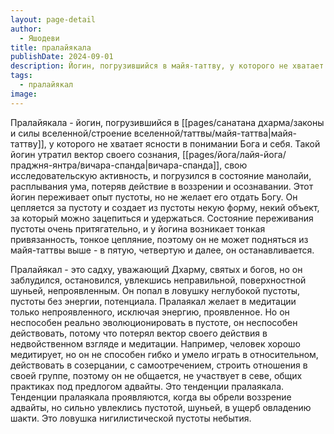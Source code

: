 ```yaml
---
layout: page-detail
author:
  - Яшодеви
title: пралайякала
publishDate: 2024-09-01
description: Йогин, погрузившийся в майя-таттву, у которого не хватает ясности в понимании Бога и себя. Такой йогин утратил вектор своего сознания, вичара-спанду, свою исследовательскую активность, и погрузился в состояние манолайи, расплывания ума, потеряв действие в воззрении и осознавании. Этот йогин переживает опыт пустоты, но не желает его отдать Богу. Он цепляется за пустоту и создает из пустоты некую форму, некий объект, за который можно зацепиться и удержаться. Состояние переживания пустоты очень притягательно, и у йогина возникает тонкая привязанность, тонкое цепляние, поэтому он не может подняться из майя-таттвы выше - в пятую, четвертую и далее, он останавливается.
tags:
  - пралайякал
image:
---
```

Пралайякала - йогин, погрузившийся в [[pages/санатана дхарма/законы и силы вселенной/строение вселенной/таттвы/майя-таттва|майя-таттву]], у которого не хватает ясности в понимании Бога и себя. Такой йогин утратил вектор своего сознания, [[pages/йога/лайя-йога/праджня-янтра/вичара-спанда|вичара-спанда]], свою исследовательскую активность, и погрузился в состояние манолайи, расплывания ума, потеряв действие в воззрении и осознавании. Этот йогин переживает опыт пустоты, но не желает его отдать Богу. Он цепляется за пустоту и создает из пустоты некую форму, некий объект, за который можно зацепиться и удержаться. Состояние переживания пустоты очень притягательно, и у йогина возникает тонкая привязанность, тонкое цепляние, поэтому он не может подняться из майя-таттвы выше - в пятую, четвертую и далее, он останавливается.

Пралайякал - это садху, уважающий Дхарму, святых и богов, но он заблудился, остановился, увлекшись неправильной, поверхностной шуньей, непроявленным. Он попал в ловушку неглубокой пустоты, пустоты без энергии, потенциала. Пралаякал желает в медитации только непроявленного, исключая энергию, проявленное. Но он неспособен реально эволюционировать в пустоте, он неспособен действовать, потому что потерял вектор своего действия в недвойственном взгляде и медитации. Например, человек хорошо медитирует, но он не способен гибко и умело играть в относительном, действовать в созерцании, с самоотречением, строить отношения в своей группе, поэтому он не общается, не участвует в севе, общих практиках под предлогом адвайты. Это тенденции пралаякала. Тенденции пралаякала проявляются, когда вы обрели воззрение адвайты, но сильно увлеклись пустотой, шуньей, в ущерб овладению шакти. Это ловушка нигилистической пустоты небытия.

